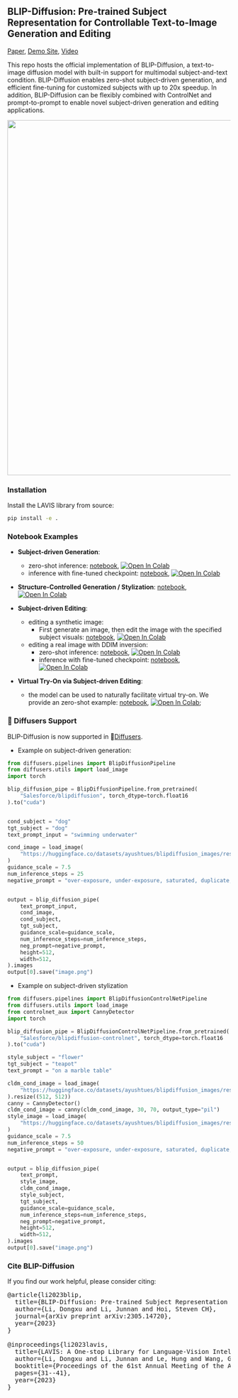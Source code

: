 ## BLIP-Diffusion: Pre-trained Subject Representation for Controllable Text-to-Image Generation and Editing
[Paper](https://arxiv.org/abs/2305.14720), [Demo Site](https://dxli94.github.io/BLIP-Diffusion-website/), [Video](https://youtu.be/Wf09s4JnDb0)

This repo hosts the official implementation of BLIP-Diffusion, a text-to-image diffusion model with built-in support for multimodal subject-and-text condition. BLIP-Diffusion enables zero-shot subject-driven generation, and efficient fine-tuning for customized subjects with up to 20x speedup. In addition, BLIP-Diffusion can be flexibly combined with ControlNet and prompt-to-prompt to enable novel subject-driven generation and editing applications.

<img src="teaser-website.png" width="800">


### Installation

Install the LAVIS library from source:

```bash
pip install -e .
```

### Notebook Examples
- **Subject-driven Generation**: 
  - zero-shot inference: [notebook](https://github.com/salesforce/LAVIS/blob/main/projects/blip-diffusion/notebooks/generation_zeroshot.ipynb), [![Open In Colab](https://colab.research.google.com/assets/colab-badge.svg)](https://colab.research.google.com/github/salesforce/LAVIS/blob/main/projects/blip-diffusion/notebooks/generation_zeroshot.ipynb)
  - inference with fine-tuned checkpoint: [notebook](https://github.com/salesforce/LAVIS/blob/main/projects/blip-diffusion/notebooks/generation_finetuned_dog.ipynb), [![Open In Colab](https://colab.research.google.com/assets/colab-badge.svg)](https://colab.research.google.com/github/salesforce/LAVIS/blob/main/projects/blip-diffusion/notebooks/generation_finetuned_dog.ipynb)

- **Structure-Controlled Generation / Stylization**: [notebook](https://github.com/salesforce/LAVIS/blob/main/projects/blip-diffusion/notebooks/stylization.ipynb), [![Open In Colab](https://colab.research.google.com/assets/colab-badge.svg)](https://colab.research.google.com/github/salesforce/LAVIS/blob/main/projects/blip-diffusion/notebooks/stylization.ipynb)

- **Subject-driven Editing**:
  - editing a synthetic image:
    - First generate an image, then edit the image with the specified subject visuals: [notebook](https://github.com/salesforce/LAVIS/blob/main/projects/blip-diffusion/notebooks/editing_synthetic_zeroshot.ipynb), [![Open In Colab](https://colab.research.google.com/assets/colab-badge.svg)](https://colab.research.google.com/github/salesforce/LAVIS/blob/main/projects/blip-diffusion/notebooks/editing_synthetic_zeroshot.ipynb) 
  - editing a real image with DDIM inversion:
    - zero-shot inference: [notebook](https://github.com/salesforce/LAVIS/blob/main/projects/blip-diffusion/notebooks/editing_real_zeroshot.ipynb), [![Open In Colab](https://colab.research.google.com/assets/colab-badge.svg)](https://colab.research.google.com/github/salesforce/LAVIS/blob/main/projects/blip-diffusion/notebooks/editing_real_zeroshot.ipynb)
    - inference with fine-tuned checkpoint: [notebook](https://github.com/salesforce/LAVIS/blob/main/projects/blip-diffusion/notebooks/editing_real_finetuned.ipynb), [![Open In Colab](https://colab.research.google.com/assets/colab-badge.svg)](https://colab.research.google.com/github/salesforce/LAVIS/blob/main/projects/blip-diffusion/notebooks/editing_real_finetuned.ipynb)

- **Virtual Try-On via Subject-driven Editing**:
  - the model can be used to naturally facilitate virtual try-on. We provide an zero-shot example: [notebook](https://github.com/salesforce/LAVIS/blob/main/projects/blip-diffusion/notebooks/editing_tryon_zeroshot.ipynb), [![Open In Colab](https://colab.research.google.com/assets/colab-badge.svg)](https://colab.research.google.com/github/salesforce/LAVIS/blob/main/projects/blip-diffusion/notebooks/editing_tryon_zeroshot.ipynb);

### **🧨 Diffusers Support**
BLIP-Diffusion is now supported in 🧨[Diffusers](https://huggingface.co/docs/diffusers/main/en/api/pipelines/blip_diffusion).
- Example on subject-driven generation:
```python
from diffusers.pipelines import BlipDiffusionPipeline
from diffusers.utils import load_image
import torch

blip_diffusion_pipe = BlipDiffusionPipeline.from_pretrained(
    "Salesforce/blipdiffusion", torch_dtype=torch.float16
).to("cuda")


cond_subject = "dog"
tgt_subject = "dog"
text_prompt_input = "swimming underwater"

cond_image = load_image(
    "https://huggingface.co/datasets/ayushtues/blipdiffusion_images/resolve/main/dog.jpg"
)
guidance_scale = 7.5
num_inference_steps = 25
negative_prompt = "over-exposure, under-exposure, saturated, duplicate, out of frame, lowres, cropped, worst quality, low quality, jpeg artifacts, morbid, mutilated, out of frame, ugly, bad anatomy, bad proportions, deformed, blurry, duplicate"


output = blip_diffusion_pipe(
    text_prompt_input,
    cond_image,
    cond_subject,
    tgt_subject,
    guidance_scale=guidance_scale,
    num_inference_steps=num_inference_steps,
    neg_prompt=negative_prompt,
    height=512,
    width=512,
).images
output[0].save("image.png")
```
- Example on subject-driven stylization
```python
from diffusers.pipelines import BlipDiffusionControlNetPipeline
from diffusers.utils import load_image
from controlnet_aux import CannyDetector
import torch

blip_diffusion_pipe = BlipDiffusionControlNetPipeline.from_pretrained(
    "Salesforce/blipdiffusion-controlnet", torch_dtype=torch.float16
).to("cuda")

style_subject = "flower"
tgt_subject = "teapot"
text_prompt = "on a marble table"

cldm_cond_image = load_image(
    "https://huggingface.co/datasets/ayushtues/blipdiffusion_images/resolve/main/kettle.jpg"
).resize((512, 512))
canny = CannyDetector()
cldm_cond_image = canny(cldm_cond_image, 30, 70, output_type="pil")
style_image = load_image(
    "https://huggingface.co/datasets/ayushtues/blipdiffusion_images/resolve/main/flower.jpg"
)
guidance_scale = 7.5
num_inference_steps = 50
negative_prompt = "over-exposure, under-exposure, saturated, duplicate, out of frame, lowres, cropped, worst quality, low quality, jpeg artifacts, morbid, mutilated, out of frame, ugly, bad anatomy, bad proportions, deformed, blurry, duplicate"


output = blip_diffusion_pipe(
    text_prompt,
    style_image,
    cldm_cond_image,
    style_subject,
    tgt_subject,
    guidance_scale=guidance_scale,
    num_inference_steps=num_inference_steps,
    neg_prompt=negative_prompt,
    height=512,
    width=512,
).images
output[0].save("image.png")
```


### Cite BLIP-Diffusion
If you find our work helpful, please consider citing:
<pre>
@article{li2023blip,
  title={BLIP-Diffusion: Pre-trained Subject Representation for Controllable Text-to-Image Generation and Editing},
  author={Li, Dongxu and Li, Junnan and Hoi, Steven CH},
  journal={arXiv preprint arXiv:2305.14720},
  year={2023}
}

@inproceedings{li2023lavis,
  title={LAVIS: A One-stop Library for Language-Vision Intelligence},
  author={Li, Dongxu and Li, Junnan and Le, Hung and Wang, Guangsen and Savarese, Silvio and Hoi, Steven CH},
  booktitle={Proceedings of the 61st Annual Meeting of the Association for Computational Linguistics (Volume 3: System Demonstrations)},
  pages={31--41},
  year={2023}
}
</pre>
